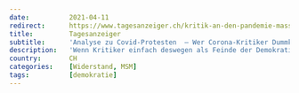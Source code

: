 ```yaml
---
date:          2021-04-11
redirect:      https://www.tagesanzeiger.ch/kritik-an-den-pandemie-massnahmen-gehoert-zur-demokratie-897221997102
title:         Tagesanzeiger
subtitle:      'Analyse zu Covid-Protesten  – Wer Corona-Kritiker Dummköpfe nennt, gefährdet die Demokratie'
description:   'Wenn Kritiker einfach deswegen als Feinde der Demokratie betrachtet werden, weil sie einzelne Massnahmen der Corona-Bekämpfung kritisieren, dann gefährdet das die Demokratie.'
country:       CH
categories:    [Widerstand, MSM]
tags:          [demokratie]
---
```

